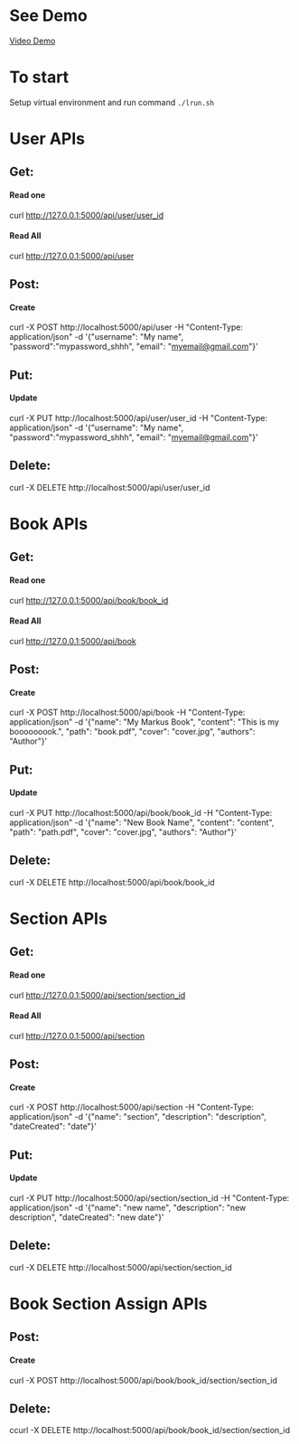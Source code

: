 # See Demo

[Video Demo](https://drive.google.com/file/d/1vu26B6KIASCwU2UtbbJq0XcWHbaep4lp/view?usp=sharing)

# To start

Setup virtual environment and run command `./lrun.sh`



# User APIs


## Get:

#### Read one
curl http://127.0.0.1:5000/api/user/user_id

#### Read All
curl http://127.0.0.1:5000/api/user

## Post:

#### Create
curl -X POST http://localhost:5000/api/user -H "Content-Type: application/json" -d '{"username": "My name", "password":"mypassword_shhh", "email": "myemail@gmail.com"}'

## Put:
 
#### Update
curl -X PUT http://localhost:5000/api/user/user_id -H "Content-Type: application/json" -d '{"username": "My name", "password":"mypassword_shhh", "email": "myemail@gmail.com"}'

## Delete:

curl -X DELETE http://localhost:5000/api/user/user_id


# Book APIs


## Get:

#### Read one
curl http://127.0.0.1:5000/api/book/book_id

#### Read All
curl http://127.0.0.1:5000/api/book

## Post:

#### Create
curl -X POST http://localhost:5000/api/book -H "Content-Type: application/json" -d '{"name": "My Markus Book", "content": "This is my booooooook.", "path": "book.pdf", "cover": "cover.jpg", "authors": "Author"}'

## Put:
 
#### Update
 curl -X PUT http://localhost:5000/api/book/book_id -H "Content-Type: application/json" -d '{"name": "New Book Name", "content": "content", "path": "path.pdf", "cover": "cover.jpg", "authors": "Author"}'

## Delete:

curl -X DELETE http://localhost:5000/api/book/book_id


# Section APIs


## Get:

#### Read one
curl http://127.0.0.1:5000/api/section/section_id

#### Read All
curl http://127.0.0.1:5000/api/section

## Post:

#### Create
curl -X POST http://localhost:5000/api/section -H "Content-Type: application/json" -d '{"name": "section", "description": "description", "dateCreated": "date"}'

## Put:
 
#### Update
curl -X PUT http://localhost:5000/api/section/section_id -H "Content-Type: application/json" -d '{"name": "new name", "description": "new description", "dateCreated": "new date"}'

## Delete:

curl -X DELETE http://localhost:5000/api/section/section_id


# Book Section Assign APIs


## Post:

#### Create
curl -X POST http://localhost:5000/api/book/book_id/section/section_id

## Delete:

ccurl -X DELETE http://localhost:5000/api/book/book_id/section/section_id

